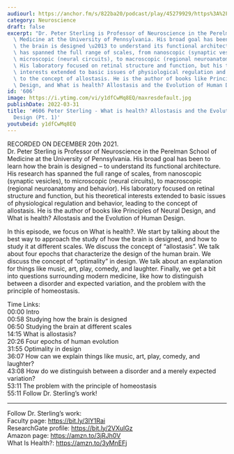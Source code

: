 ```yaml
---
audiourl: https://anchor.fm/s/822ba20/podcast/play/45279929/https%3A%2F%2Fd3ctxlq1ktw2nl.cloudfront.net%2Fstaging%2F2021-11-24%2F1d5a5a93-1c7b-bdfd-bbc8-91e80fda65f9.m4a
category: Neuroscience
draft: false
excerpt: "Dr. Peter Sterling is Professor of Neuroscience in the Perelman School of\
  \ Medicine at the University of Pennsylvania. His broad goal has been to learn how\
  \ the brain is designed \u2013 to understand its functional architecture. His research\
  \ has spanned the full range of scales, from nanoscopic (synaptic vesicles), to\
  \ microscopic (neural circuits), to macroscopic (regional neuroanatomy and behavior).\
  \ His laboratory focused on retinal structure and function, but his theoretical\
  \ interests extended to basic issues of physiological regulation and behavior, leading\
  \ to the concept of allostasis. He is the author of books like Principles of Neural\
  \ Design, and What is health? Allostasis and the Evolution of Human Design."
id: '606'
image: https://i.ytimg.com/vi/y1dfCwMq8EQ/maxresdefault.jpg
publishDate: 2022-03-31
title: '#606 Peter Sterling - What is health? Allostasis and the Evolution of Human
  Design (Pt. 1)'
youtubeid: y1dfCwMq8EQ
---
```

<div class="timelinks">

RECORDED ON DECEMBER 20th 2021.  
Dr. Peter Sterling is Professor of Neuroscience in the Perelman School of Medicine at the University of Pennsylvania. His broad goal has been to learn how the brain is designed – to understand its functional architecture. His research has spanned the full range of scales, from nanoscopic (synaptic vesicles), to microscopic (neural circuits), to macroscopic (regional neuroanatomy and behavior). His laboratory focused on retinal structure and function, but his theoretical interests extended to basic issues of physiological regulation and behavior, leading to the concept of allostasis. He is the author of books like Principles of Neural Design, and What is health? Allostasis and the Evolution of Human Design.

In this episode, we focus on What is health?. We start by talking about the best way to approach the study of how the brain is designed, and how to study it at different scales. We discuss the concept of “allostasis”. We talk about four epochs that characterize the design of the human brain. We discuss the concept of “optimality” in design. We talk about an explanation for things like music, art, play, comedy, and laughter. Finally, we get a bit into questions surrounding modern medicine, like how to distinguish between a disorder and expected variation, and the problem with the principle of homeostasis.

Time Links:  
<time>00:00</time> Intro  
<time>00:58</time> Studying how the brain is designed  
<time>06:50</time> Studying the brain at different scales  
<time>14:15</time> What is allostasis?  
<time>20:26</time> Four epochs of human evolution  
<time>31:55</time> Optimality in design  
<time>36:07</time> How can we explain things like music, art, play, comedy, and laughter?  
<time>43:08</time> How do we distinguish between a disorder and a merely expected variation?  
<time>53:11</time> The problem with the principle of homeostasis  
<time>55:11</time> Follow Dr. Sterling’s work!

---

Follow Dr. Sterling’s work:  
Faculty page: https://bit.ly/3lY1Rai  
ResearchGate profile: https://bit.ly/2VXulGz  
Amazon page: https://amzn.to/3jRJh0V  
What Is Health?: https://amzn.to/3yMnEFj
</div>

